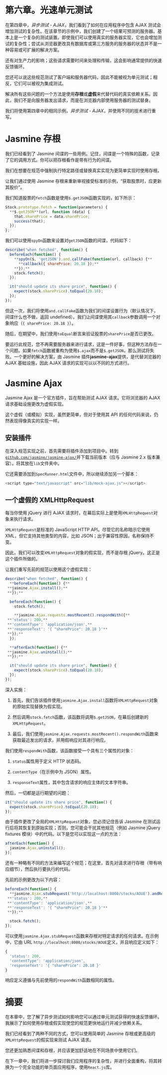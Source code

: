 # 第六章。光速单元测试

在第四章中，*异步测试 - AJAX*，我们看到了如何在应用程序中包含 AJAX 测试会增加测试的复杂性。在该章节的示例中，我们创建了一个结果可预测的服务器。基本上是一个复杂的测试装置。即使我们可以使用真实的服务器实现，它也会增加测试的复杂性；尝试从浏览器更改具有数据库或第三方服务的服务器的状态并不是一种容易或可扩展的解决方案。

还有对生产力的影响；这些请求需要时间来处理和传输，这会影响通常提供的快速反馈循环。

您还可以说这些规范测试了客户端和服务器代码，因此不能被视为单元测试；相反，它们可以被视为集成测试。

解决所有这些问题的一个方法是使用**存根**或**虚假**来代替代码的真实依赖关系。因此，我们不是向服务器发出请求，而是在浏览器内部使用服务器的测试替身。

我们将使用第四章中的相同示例，*异步测试 - AJAX*，并使用不同的技术进行重写。

# Jasmine 存根

我们已经看到了 Jasmine 间谍的一些用例。记住，间谍是一个特殊的函数，记录了它的调用方式。你可以把存根看作是带有行为的间谍。

我们在想要在规范中强制执行特定路径或替换真实实现为更简单实现时使用存根。

让我们通过使用 Jasmine 存根来重新审视接受标准的示例，“获取股票时，应更新其股价”。

我们知道股票的`fetch`函数是使用`$.getJSON`函数实现的，如下所示：

```js
Stock.prototype.fetch = function(parameters) {
  **$.getJSON**(url, function (data) {
    that.sharePrice = data.sharePrice;
    success(that);
  });
};
```

我们可以使用`spyOn`函数来设置对`getJSON`函数的间谍，代码如下：

```js
describe("when fetched", function() {
  beforeEach(function() {
    **spyOn($, 'getJSON').and.callFake(function(url, callback) {**
      **callback({ sharePrice: 20.18 });**
    **});**
    stock.fetch();
  });

  it("should update its share price", function() {
    expect(stock.sharePrice).toEqual(20.18);
  });
});
```

但这一次，我们将使用`and.callFake`函数为我们的间谍设置行为（默认情况下，间谍什么也不做，返回 undefined）。我们让间谍使用其`callback`参数调用一个对象响应（`{ sharePrice: 20.18 }`）。

随后，在期望中，我们使用`toEqual`断言来验证股票的`sharePrice`是否已更改。

要运行此规范，您不再需要服务器来进行请求，这是一件好事，但这种方法存在一个问题。如果`fetch`函数被重构为使用`$.ajax`而不是`$.getJSON`，那么测试将失败。一个更好的解决方案，由 Jasmine 插件**jasmine-ajax**提供，是代替浏览器的 AJAX 基础设施，因此 AJAX 请求的实现可以以不同的方式进行。

# Jasmine Ajax

Jasmine Ajax 是一个官方插件，旨在帮助测试 AJAX 请求。它将浏览器的 AJAX 请求基础设施更改为虚假实现。

这个虚假（或模拟）实现，虽然更简单，但对于使用其 API 的任何代码来说，仍然表现得像真实的实现一样。

## 安装插件

在深入规范实现之前，首先需要将插件添加到项目中。转到[`github.com/jasmine/jasmine-ajax/`](https://github.com/jasmine/jasmine-ajax/)并下载当前版本（应与 Jasmine 2.x 版本兼容）。将其放在`lib`文件夹中。

它还需要添加到`SpecRunner.html`文件中，所以继续添加另一个脚本：

```js
<script type="text/javascript" src="lib/mock-ajax.js"></script>
```

## 一个虚假的 XMLHttpRequest

每当你使用 jQuery 进行 AJAX 请求时，在幕后实际上是使用`XMLHttpRequest`对象来执行请求。

`XMLHttpRequest`是标准的 JavaScript HTTP API。尽管它的名称暗示它使用 XML，但它支持其他类型的内容，比如 JSON；出于兼容性原因，名称保持不变。

因此，我们可以改变`XMLHttpRequest`对象的假实现，而不是存根 jQuery。这正是这个插件所做的。

让我们重写先前的规范以使用这个虚假实现：

```js
describe("when fetched", function() {
  **beforeEach(function() {**
 **jasmine.Ajax.install();**
 **});**

  beforeEach(function() {
    stock.fetch();

    **jasmine.Ajax.requests.mostRecent().respondWith({**
 **'status': 200,**
 **'contentType': 'application/json',**
 **'responseText': '{ "sharePrice": 20.18 }'**
 **});**
  });

  **afterEach(function() {**
 **jasmine.Ajax.uninstall();**
 **});**

  it("should update its share price", function() {
    expect(stock.sharePrice).toEqual(20.18);
  });
});
```

深入实施：

1.  首先，我们告诉插件使用`jasmine.Ajax.install`函数将`XMLHttpRequest`对象的原始实现替换为假实现。

1.  然后调用`stock.fetch`函数，该函数将调用`$.getJSON`，在幕后创建新的`XMLHttpRequest`。

1.  最后，我们使用`jasmine.Ajax.requests.mostRecent().respondWith`函数来获取最近发出的请求，并用假响应对其进行响应。

我们使用`respondWith`函数，该函数接受一个具有三个属性的对象：

1.  `status`属性用于定义 HTTP 状态码。

1.  `contentType`（在示例中为 JSON）属性。

1.  `responseText`属性，其中包含请求的响应主体的文本字符串。

然后，一切都是运行期望的问题：

```js
it("should update its share price", function() {
  expect(stock.sharePrice).toEqual(20.18);
});
```

由于插件更改了全局的`XMLHttpRequest`对象，您必须记住告诉 Jasmine 在测试运行后将其恢复到原始实现；否则，您可能会干扰其他规范（例如 Jasmine jQuery fixtures 模块）中的代码。以下是您可以实现这一点的方法：

```js
afterEach(function() {
  jasmine.Ajax.uninstall();
});
```

还有一种略有不同的方法来编写这个规范；在这里，首先对请求进行存根（带有响应细节），然后执行要执行的代码。

先前的示例更改为以下内容：

```js
beforeEach(function() {
  **jasmine.Ajax.stubRequest('http://localhost:8000/stocks/AOUE').andReturn({**
 **'status': 200,**
 **'contentType': 'application/json',**
 **'responseText': '{ "sharePrice": 20.18 }'**
 **});**

  stock.fetch();
});
```

可以使用`jasmine.Ajax.stubRequest`函数来存根对特定请求的任何请求。在示例中，它由 URL `http://localhost:8000/stocks/AOUE`定义，并且响应定义如下：

```js
{
  'status': 200,
  'contentType': 'application/json',
  'responseText': '{ "sharePrice": 20.18 }'
}
```

响应定义遵循与先前使用的`respondWith`函数相同的属性。

# 摘要

在本章中，您了解了异步测试如何影响您可以通过单元测试获得的快速反馈循环。我展示了如何使用存根或假实现使您的规范更快地运行并减少依赖关系。

我们已经看到了两种不同的方式，您可以使用简单的 Jasmine 存根或更高级的`XMLHttpRequest`的假实现来测试 AJAX 请求。

您还更加熟悉间谍和存根，并应该更加舒适地在不同场景中使用它们。

在下一章中，我们将进一步探讨我们应用程序的复杂性，并进行全面重构，将其转换为一个完全功能的单页面应用程序，使用`React.js`库。
